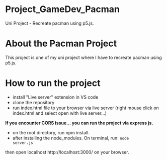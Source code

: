 # Project_GameDev_Pacman

Uni Project - Recreate pacman using p5.js.

# About the Pacman Project

This project is one of my uni project where I have to recreate pacman using p5.js.

# How to run the project

- install "Live server" extension in VS code
- clone the repository
- run index.html file to your browser via live server (right mouse click on index.html and select open with live server...)

<strong>If you encounter CORS issue... you can run the project via express js.</strong>

- on the root directory, run npm install.
- after installing the node_modules. On terminal, run:
  <code>node server.js</code>

then open localhost http://localhost:3000/ on your browser.
